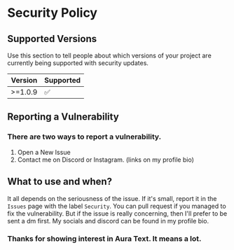 # Security Policy

## Supported Versions

Use this section to tell people about which versions of your project are
currently being supported with security updates.

| Version | Supported          |
| ------- | ------------------ |
| >=1.0.9   | :white_check_mark: |


## Reporting a Vulnerability

### There are two ways to report a vulnerability.

1. Open a New Issue
2. Contact me on Discord or Instagram. (links on my profile bio)

## What to use and when?

It all depends on the seriousness of the issue. If it's small, report it in the `Issues` page with the label `Security`. You can pull request if you managed to fix the vulnerability. But if the issue is really concerning, then I'll prefer to be sent a dm first. My socials and discord can be found in my profile bio.

### Thanks for showing interest in Aura Text. It means a lot.
 
